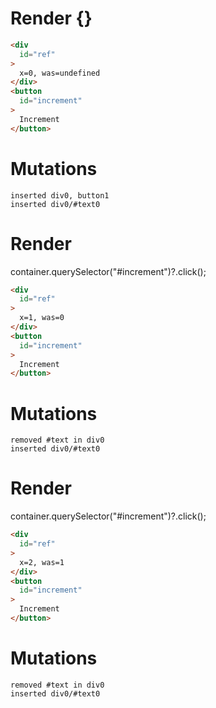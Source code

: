 # Render {}
```html
<div
  id="ref"
>
  x=0, was=undefined
</div>
<button
  id="increment"
>
  Increment
</button>
```

# Mutations
```
inserted div0, button1
inserted div0/#text0
```


# Render 
container.querySelector("#increment")?.click();

```html
<div
  id="ref"
>
  x=1, was=0
</div>
<button
  id="increment"
>
  Increment
</button>
```

# Mutations
```
removed #text in div0
inserted div0/#text0
```


# Render 
container.querySelector("#increment")?.click();

```html
<div
  id="ref"
>
  x=2, was=1
</div>
<button
  id="increment"
>
  Increment
</button>
```

# Mutations
```
removed #text in div0
inserted div0/#text0
```